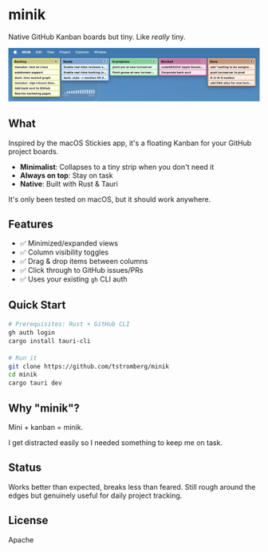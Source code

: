 # minik

Native GitHub Kanban boards but tiny. Like _really_ tiny.

![minik screenshot](media/minik.png)

## What

Inspired by the macOS Stickies app, it's a floating Kanban for your GitHub project boards.

- **Minimalist**: Collapses to a tiny strip when you don't need it
- **Always on top**: Stay on task
- **Native**: Built with Rust & Tauri

It's only been tested on macOS, but it should work anywhere.

## Features

- ✅ Minimized/expanded views
- ✅ Column visibility toggles
- ✅ Drag & drop items between columns
- ✅ Click through to GitHub issues/PRs
- ✅ Uses your existing `gh` CLI auth

## Quick Start

```bash
# Prerequisites: Rust + GitHub CLI
gh auth login
cargo install tauri-cli

# Run it
git clone https://github.com/tstromberg/minik
cd minik
cargo tauri dev
```

## Why "minik"?

Mini + kanban = minik.

I get distracted easily so I needed something to keep me on task.

## Status

Works better than expected, breaks less than feared. Still rough around the edges but genuinely useful for daily project tracking.

## License

Apache
